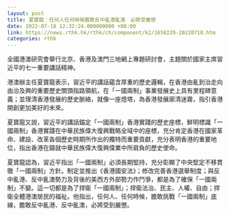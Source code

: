 ```yaml
---
layout: post
title: 夏寶龍：任何人任何時候膽敢反中亂港亂澳　必將受嚴懲
date: 2022-07-18 12:32:24.000000000 +08:00
link: https://news.rthk.hk/rthk/ch/component/k2/1658229-20220718.htm
categories: rthk
---
```


全國港澳研究會舉行北京、香港及澳門三地網上專題研討會，主題關於國家主席習近平的七一重要講話精神。

港澳辦主任夏寶龍表示，習近平的講話蘊含厚重的歷史邏輯，在香港由亂到治走向由治及興的重要歷史關頭指路領航，在「一國兩制」事業發展史上具有里程碑意義；並理清香港發展的歷史脈絡，就像一座燈塔，為香港發展廓清迷霧，指引香港開創更加美好的未來。

夏寶龍又說，習近平的講話錨定「一國兩制」香港實踐的歷史座標，鮮明標識「一國兩制」香港實踐在中華民族偉大復興戰略全域中的座標，充分肯定香港在國家革命、建設、改革各個歷史時期所作出的獨特而重要貢獻，充分表明香港的重要地位，指出香港在鑄就中華民族偉大復興偉業中所肩負的歷史使命。

夏寶龍認為，習近平指出「一國兩制」必須長期堅持，充分彰顯了中央堅定不移貫徹「一國兩制」方針。制定並推出《香港國安法》；修改完善香港選舉制度；與反中亂港、反中亂澳勢力及背後的美西方外部勢力作鬥爭，都是為了確保「一國兩制」不變。這一切都是為了捍衛「一國兩制」；捍衛法治、民主、人權、自由；捍衛全體港澳居民的福祉。他指出，任何人、任何時候，膽敢挑戰「一國兩制」底線，膽敢反中亂港、反中亂澳，必將受到嚴懲。
